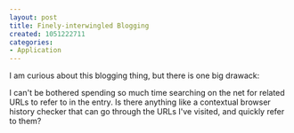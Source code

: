 ```yaml
--- 
layout: post
title: Finely-interwingled Blogging
created: 1051222711
categories: 
- Application
---
```

I am curious about this blogging thing, but there is one big drawack:

I can't be bothered spending so much time searching on the net for related URLs to refer to in the entry.  Is there anything like a contextual browser history checker that can go through the URLs I've visited, and quickly refer to them?
